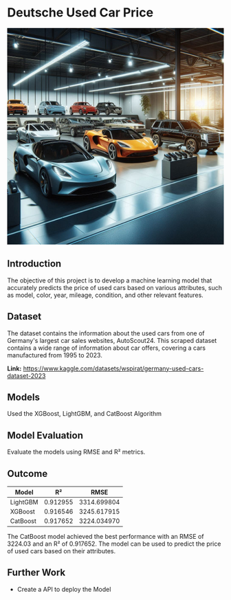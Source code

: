 # Deutsche Used Car Price

![ShowRoom](image/car_showroom.jpeg)


## Introduction

The objective of this project is to develop a machine learning model that accurately predicts the price of used cars based on various attributes, such as model, color, year, mileage, condition, and other relevant features.

## Dataset
The dataset contains the information about the used cars from one of Germany's largest car sales websites, AutoScout24. This scraped dataset contains a wide range of information about car offers, covering a cars manufactured from 1995 to 2023.

**Link:** https://www.kaggle.com/datasets/wspirat/germany-used-cars-dataset-2023


## Models

Used the XGBoost, LightGBM, and CatBoost Algorithm

## Model Evaluation 

Evaluate the models using RMSE and R² metrics.

## Outcome

| Model  | R² | RMSE  |
|---|---|---|
|  LightGBM | 0.912955  | 3314.699804  |
|  XGBoost |  0.916546 |  3245.617915 |
|  CatBoost | 0.917652  |  3224.034970 |

The CatBoost model achieved the best performance with an RMSE of 3224.03 and an R² of 0.917652. The model can be used to predict the price of used cars based on their attributes.

## Further Work
 
* Create a API to deploy the Model
